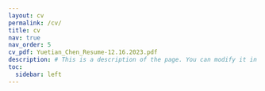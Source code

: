 ```yaml
---
layout: cv
permalink: /cv/
title: cv
nav: true
nav_order: 5
cv_pdf: Yuetian_Chen_Resume-12.16.2023.pdf
description: # This is a description of the page. You can modify it in '_pages/cv.md'. You can also change or remove the top pdf download button.
toc:
  sidebar: left
---
```

